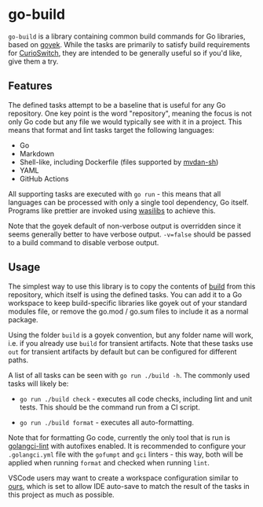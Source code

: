 # go-build

`go-build` is a library containing common build commands for Go libraries,
based on [goyek](https://github.com/goyek/goyek). While the tasks are
primarily to satisfy build requirements for [CurioSwitch](https://github.com/curioswitch),
they are intended to be generally useful so if you'd like, give them a try.

## Features

The defined tasks attempt to be a baseline that is useful for any Go repository.
One key point is the word "repository", meaning the focus is not only Go code
but any file we would typically see with it in a project. This means that
format and lint tasks target the following languages:

- Go
- Markdown
- Shell-like, including Dockerfile (files supported by [mvdan-sh](https://github.com/mvdan/sh))
- YAML
- GitHub Actions

All supporting tasks are executed with `go run` - this means that all languages
can be processed with only a single tool dependency, Go itself. Programs like
prettier are invoked using [wasilibs](https://github.com/wasilibs) to achieve
this.

Note that the goyek default of non-verbose output is overridden since it seems
generally better to have verbose output. `-v=false` should be passed to a build
command to disable verbose output.

## Usage

The simplest way to use this library is to copy the contents of [build](./build)
from this repository, which itself is using the defined tasks. You can add it to
a Go workspace to keep build-specific libraries like goyek out of your standard
modules file, or remove the go.mod / go.sum files to include it as a normal
package.

Using the folder `build` is a goyek convention, but any folder name will work,
i.e. if you already use `build` for transient artifacts. Note that these tasks
use `out` for transient artifacts by default but can be configured for different
paths.

A list of all tasks can be seen with `go run ./build -h`. The commonly used tasks
will likely be:

- `go run ./build check` - executes all code checks, including lint and unit tests.
  This should be the command run from a CI script.

- `go run ./build format` - executes all auto-formatting.

Note that for formatting Go code, currently the only tool that is run is
[golangci-lint](https://golangci-lint.run/usage/linters/) with autofixes enabled.
It is recommended to configure your `.golangci.yml` file with the `gofumpt` and
`gci` linters - this way, both will be applied when running `format` and checked
when running `lint`.

VSCode users may want to create a workspace configuration similar to [ours](./go-build.code-workspace),
which is set to allow IDE auto-save to match the result of the tasks in this project
as much as possible.
